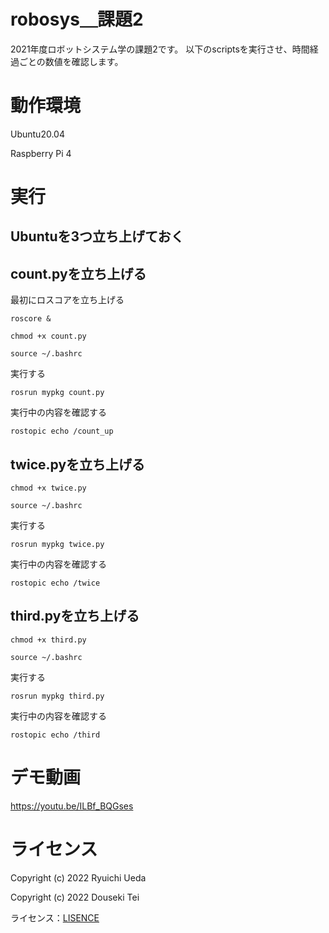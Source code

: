 # robosys＿課題2
2021年度ロボットシステム学の課題2です。
以下のscriptsを実行させ、時間経過ごとの数値を確認します。

# 動作環境
Ubuntu20.04

Raspberry Pi 4

# 実行

Ubuntuを3つ立ち上げておく
---

## count.pyを立ち上げる

最初にロスコアを立ち上げる
 ```
roscore &
 ```
 ```
chmod +x count.py
 ```
  ```
source ~/.bashrc
 ```
 実行する
 ```
rosrun mypkg count.py
 ```
 実行中の内容を確認する
 ```
rostopic echo /count_up
 ```
## twice.pyを立ち上げる
  ```
chmod +x twice.py
 ```
  ```
source ~/.bashrc
 ```
 実行する
 ```
rosrun mypkg twice.py
 ```
 実行中の内容を確認する
 ```
rostopic echo /twice
 ```
## third.pyを立ち上げる
  ```
chmod +x third.py
 ```
  ```
source ~/.bashrc
 ```
 実行する
 ```
rosrun mypkg third.py
 ```
 実行中の内容を確認する
 ```
rostopic echo /third
 ```
# デモ動画

https://youtu.be/ILBf_BQGses

# ライセンス
Copyright (c) 2022 Ryuichi Ueda

Copyright (c) 2022 Douseki Tei

ライセンス：[LISENCE](https://github.com/Douseki-Tei/mypkg/blob/main/LICENSE)
